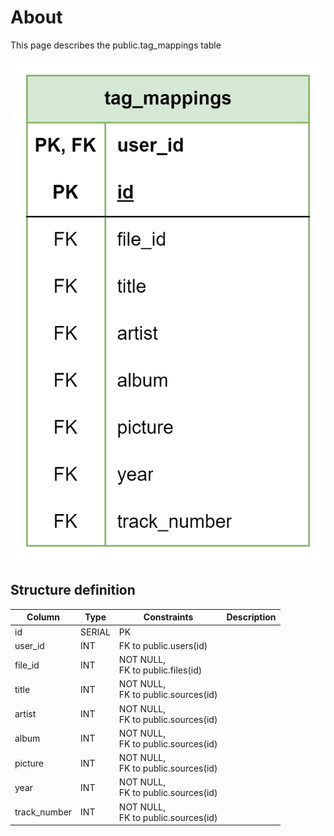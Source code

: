 # About

This page describes the public.tag_mappings table

![Alt text](tag_mappings.png)

## Structure definition

| Column | Type | Constraints | Description |
| - | - | - | - |
| id | SERIAL | PK |
| user_id | INT | FK to public.users(id) |
| file_id | INT | NOT NULL,<br/> FK to public.files(id) |
| title | INT | NOT NULL,<br/> FK to public.sources(id) |
| artist | INT | NOT NULL,<br/> FK to public.sources(id) |
| album | INT | NOT NULL,<br/> FK to public.sources(id) |
| picture | INT | NOT NULL,<br/> FK to public.sources(id) |
| year | INT | NOT NULL,<br/> FK to public.sources(id) |
| track_number | INT | NOT NULL,<br/> FK to public.sources(id) |